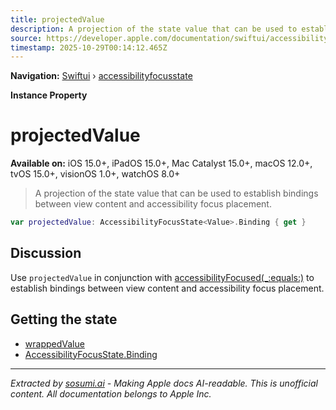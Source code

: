 ```yaml
---
title: projectedValue
description: A projection of the state value that can be used to establish bindings between view content and accessibility focus placement.
source: https://developer.apple.com/documentation/swiftui/accessibilityfocusstate/projectedvalue
timestamp: 2025-10-29T00:14:12.465Z
---
```


**Navigation:** [Swiftui](/documentation/swiftui) › [accessibilityfocusstate](/documentation/swiftui/accessibilityfocusstate)

**Instance Property**

# projectedValue

**Available on:** iOS 15.0+, iPadOS 15.0+, Mac Catalyst 15.0+, macOS 12.0+, tvOS 15.0+, visionOS 1.0+, watchOS 8.0+

> A projection of the state value that can be used to establish bindings between view content and accessibility focus placement.

```swift
var projectedValue: AccessibilityFocusState<Value>.Binding { get }
```

## Discussion

Use `projectedValue` in conjunction with [accessibilityFocused(_:equals:)](/documentation/swiftui/view/accessibilityfocused(_:equals:)) to establish bindings between view content and accessibility focus placement.

## Getting the state

- [wrappedValue](/documentation/swiftui/accessibilityfocusstate/wrappedvalue)
- [AccessibilityFocusState.Binding](/documentation/swiftui/accessibilityfocusstate/binding)

---

*Extracted by [sosumi.ai](https://sosumi.ai) - Making Apple docs AI-readable.*
*This is unofficial content. All documentation belongs to Apple Inc.*
